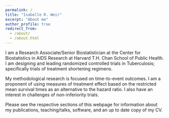 ```yaml
---
permalink: /
title: "Isabelle R. Weir"
excerpt: "About me"
author_profile: true
redirect_from: 
  - /about/
  - /about.html
---
```


I am a Research Associate/Senior Biostatistician at the Center for Biostatistics in AIDS Research at Harvard T.H. Chan School of Public Health. I am designing and leading randomized controlled trials in Tuberculosis; specifically trials of treatment shortening regimens. 

My methodological research is focused on time-to-event outcomes. I am a proponent of using measures of treatment effect based on the restricted mean survival times as an alternative to the hazard ratio. I also have an interest in challenges of non-inferiority trials. 

Please see the respective sections of this webpage for information about my publications, teaching/talks, software, and an up to date copy of my CV. 
